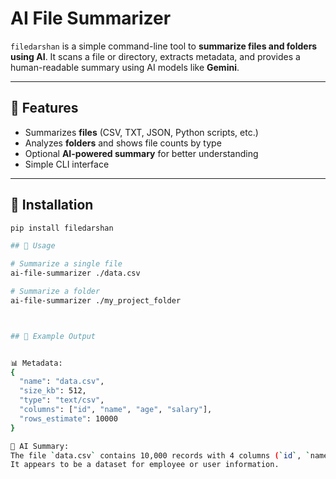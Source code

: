 # AI File Summarizer

`filedarshan` is a simple command-line tool to **summarize files and folders using AI**. It scans a file or directory, extracts metadata, and provides a human-readable summary using AI models like **Gemini**.

---

## 🔹 Features

- Summarizes **files** (CSV, TXT, JSON, Python scripts, etc.)  
- Analyzes **folders** and shows file counts by type  
- Optional **AI-powered summary** for better understanding  
- Simple CLI interface  

---

## 🔹 Installation

```bash
pip install filedarshan

## 🔹 Usage

# Summarize a single file
ai-file-summarizer ./data.csv

# Summarize a folder
ai-file-summarizer ./my_project_folder



## 🔹 Example Output


📊 Metadata:
{
  "name": "data.csv",
  "size_kb": 512,
  "type": "text/csv",
  "columns": ["id", "name", "age", "salary"],
  "rows_estimate": 10000
}

🤖 AI Summary:
The file `data.csv` contains 10,000 records with 4 columns (`id`, `name`, `age`, `salary`).
It appears to be a dataset for employee or user information.
